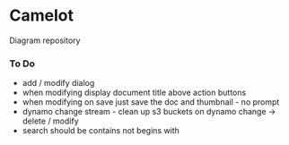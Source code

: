 # Camelot

Diagram repository

### To Do

- add / modify dialog
- when modifying display document title above action buttons
- when modifying on save just save the doc and thumbnail - no prompt
- dynamo change stream - clean up s3 buckets on dynamo change -> delete / modify
- search should be contains not begins with